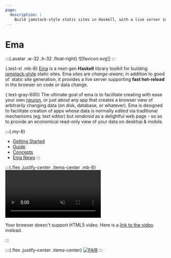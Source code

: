 ```yaml
---
page:
  description: | 
    Build jamstack-style static sites in Haskell, with a live server supporting fast hot-reload in the browser on code or data change.
---
```

# Ema

:::{.avatar .w-32 .h-32 .float-right}
![[favicon.svg]]
:::

{.text-xl .mb-8}
[Ema](https://github.com/srid/ema) is a next-gen **Haskell** library toolkit for building [jamstack-style](https://jamstack.org/) static sites. Ema sites are *change-aware*; in addition to good ol' static site generation, it provides a live server supporting **fast hot-reload** in the browser on code *or* data change. 

{.text-gray-600}
The ultimate goal of ema is to facilitate creating with ease your own [neuron](https://neuron.zettel.page/), or just about any app that creates a browser view of arbitrarily changing data (on disk, database, or whatever). Ema is designed to facilitate creation of apps whose data is normally *edited* via traditional mechanisms (eg: text editor) but *rendered* as a delightful web page - so as to provide an economical read-only view of your data on desktop & mobile.

:::{.my-8}
* [Getting Started](start.md)
* [Guide](guide.md)
* [Concepts](concepts.md)
* [Ema News](https://notes.srid.ca/ema)
:::

:::{.flex .justify-center .items-center .mb-8}
<video autoplay="" loop="" muted="">
  <source src="static/ema-demo.mp4" />
  <p>Your browser doesn't support HTML5 video. Here is a <a href="static/ema-demo.mp4">link to the video</a> instead.</p>
</video>
:::

:::{.flex .justify-center .items-center}
[![FAIR](https://img.shields.io/badge/FAIR-pledge-blue)](https://www.fairforall.org/about/)
:::
